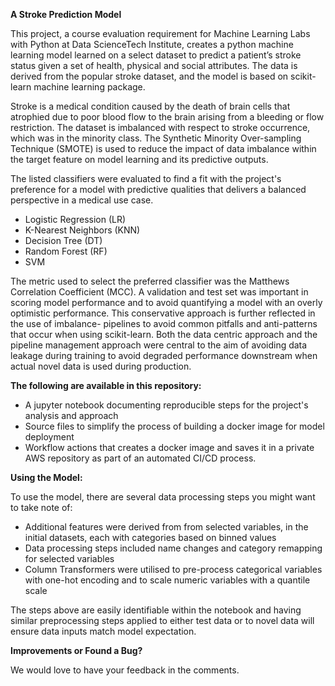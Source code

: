 **A Stroke Prediction Model**


This project, a course evaluation requirement for Machine Learning Labs with Python at Data ScienceTech Institute, creates a python machine learning model learned on a select dataset to predict a patient’s stroke status given a set of health, physical and social attributes. The data is derived from the popular stroke dataset, and the model is based on scikit-learn machine learning package. 

Stroke is a medical condition caused by the death of brain cells that atrophied due to poor blood flow to the brain arising from a bleeding or flow restriction. The dataset is imbalanced with respect to stroke occurrence, which was in the minority class. The Synthetic Minority Over-sampling Technique (SMOTE) is used to reduce the impact of data imbalance within the target feature on model learning and its predictive outputs. 

The listed classifiers were evaluated to find a fit with the project's preference for a model with predictive qualities that delivers a balanced perspective in a medical use case.
* Logistic Regression (LR)
* K-Nearest Neighbors (KNN)
* Decision Tree (DT)
* Random Forest (RF)
* SVM

The metric used to select the preferred classifier was the Matthews Correlation Coefficient (MCC). A validation and test set was important in scoring model performance and to avoid quantifying a model with an overly optimistic performance. This conservative approach is further reflected in the use of imbalance- pipelines to avoid common pitfalls and anti-patterns that occur when using scikit-learn. Both the data centric approach and the pipeline management approach were central to the aim of avoiding data leakage during training to avoid degraded performance downstream when actual novel data is used during production.


**The following are available in this repository:**
* A jupyter notebook documenting reproducible steps for the project's analysis and approach 
* Source files to simplify the process of building a docker image for model deployment
* Workflow actions that creates a docker image and saves it in a private AWS repository as part of an automated CI/CD process.


**Using the Model:** 

To use the model, there are several data processing steps you might want to take note of:

* Additional features were derived from from selected variables, in the initial datasets, each with categories based on binned values
* Data processing steps included name changes and category remapping for selected variables 
* Column Transformers were utilised to pre-process categorical variables with one-hot encoding and to scale numeric variables with a quantile scale

The steps above are easily identifiable within the notebook and having similar preprocessing steps applied to either test data or to novel data will ensure data inputs match model expectation.

**Improvements or Found a Bug?**

We would love to have your feedback in the comments. 

